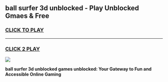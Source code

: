 
## ball surfer 3d unblocked - Play Unblocked Gmaes & Free
<h3>
<a href="https://news.freeplayer.one?title=ball_surfer_3d_unblocked&ref=16F">CLICK TO PLAY</a></h3>
<hr>

<h3>
<a href="https://news.freeplayer.one?title=ball_surfer_3d_unblocked&ref=16F">CLICK 2 PLAY</a>
  
</h3>

<a href="https://news.freeplayer.one?title=ball_surfer_3d_unblocked&ref=16F/"><img src="https://clearcache.store/games.png"></a>


**ball surfer 3d unblocked games unblocked: Your Gateway to Fun and Accessible Online Gaming**
